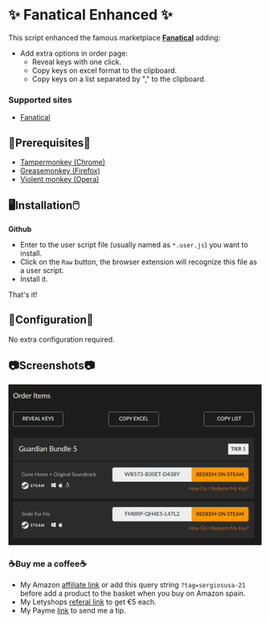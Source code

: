# ✨ Fanatical Enhanced ✨

This script enhanced the famous marketplace **[Fanatical](https://www.fanatical.com?ref=sergiosusa1)** adding:

* Add extra options in order page: 
  * Reveal keys with one click.
  * Copy keys on excel format to the clipboard.
  * Copy keys on a list separated by "," to the clipboard.

### Supported sites

- [Fanatical](https://www.fanatical.com?ref=sergiosusa1)

## 📌Prerequisites📎

- [Tampermonkey (Chrome)](https://tampermonkey.net)
- [Greasemonkey (Firefox)](http://www.greasespot.net)
- [Violent monkey (Opera)](https://addons.opera.com/sk/extensions/details/violent-monkey/)

## 🖥️Installation🖱️

**Github**

- Enter to the user script file (usually named as <code>*.user.js</code>) you want to install.
- Click on the <code>Raw</code> button, the browser extension will recognize this file as a user script.
- Install it.

That's it!

## 🔧Configuration🔧

No extra configuration required.

## 📷Screenshots📷

![Add extra options in order page](screenshots/fanatical-enhanced.webp)

### ☕Buy me a coffee☕

- My Amazon [affiliate link](https://amazon.es/?tag=sergiosusa-21) or add this query string ``?tag=sergiosusa-21`` before add a product to the basket when you buy on Amazon spain.
- My Letyshops [referal link](https://letyshops.com/es/winwin?ww=17530599) to get €5 each.
- My Payme [link](https://paypal.me/sergiosusa?locale.x=es_ES) to send me a tip.